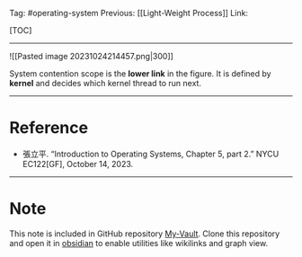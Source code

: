 Tag: #operating-system 
Previous: [[Light-Weight Process]]
Link: 

[TOC]

---

![[Pasted image 20231024214457.png|300]]

System contention scope is the **lower link** in the figure. It is defined by **kernel** and decides which kernel thread to run next.

---

# Reference

- 張立平. “Introduction to Operating Systems, Chapter 5, part 2.” NYCU EC122[GF], October 14, 2023.

---

# Note

This note is included in GitHub repository [My-Vault](https://github.com/LittleD3092/My-Vault.git). Clone this repository and open it in [obsidian](https://obsidian.md/) to enable utilities like wikilinks and graph view.